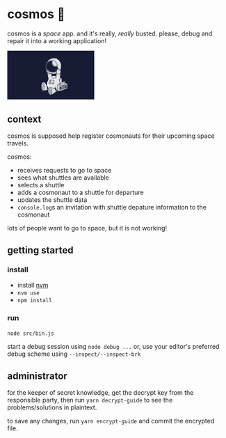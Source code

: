 # cosmos :rocket:

cosmos is a _space_ app.  and it's really, _really_ busted.  please, debug and repair it into a working application!

<div width='100%'>
  <img src='./img/naut.gif' width='200px' style='margin: auto; display: inline-block;' />
</div>

## context

cosmos is supposed help register cosmonauts for their upcoming space travels.

cosmos:

- receives requests to go to space
- sees what shuttles are available
- selects a shuttle
- adds a cosmonaut to a shuttle for departure
- updates the shuttle data
- `console.log`s an invitation with shuttle depature information to the cosmonaut

lots of people want to go to space, but it is not working!

## getting started

### install

- install [nvm](https://github.com/creationix/nvm)
- `nvm use`
- `npm install`

### run

`node src/bin.js`

start a debug session using `node debug ...` or, use your editor's preferred debug scheme using `--inspect/--inspect-brk`

## administrator

for the keeper of secret knowledge, get the decrypt key from the responsible party, then run `yarn decrypt-guide` to see the problems/solutions in plaintext.

to save any changes, run `yarn encrypt-guide` and commit the encrypted file.
